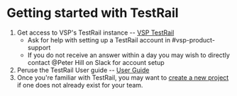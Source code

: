 # Getting started with TestRail

1. Get access to VSP's TestRail instance -- [VSP TestRail](https://dsvavsp.testrail.io/)
    * Ask for help with setting up a TestRail account in #vsp-product-support
    * If you do not receive an answer within a day you may wish to directly contact @Peter Hill on Slack for account setup
1. Peruse the TestRail User guide -- [User Guide](http://docs.gurock.com/testrail-userguide/start)
1. Once you're familiar with TestRail, you may want to [create a new project](creating-a-project.md) if one does not already exist for your team.